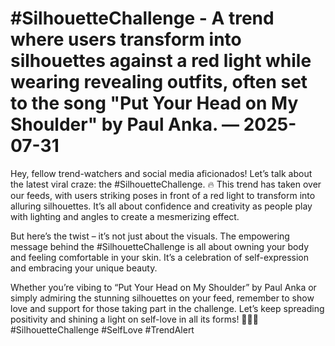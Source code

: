 # #SilhouetteChallenge - A trend where users transform into silhouettes against a red light while wearing revealing outfits, often set to the song "Put Your Head on My Shoulder" by Paul Anka. — 2025-07-31

Hey, fellow trend-watchers and social media aficionados! Let’s talk about the latest viral craze: the #SilhouetteChallenge. 🔥 This trend has taken over our feeds, with users striking poses in front of a red light to transform into alluring silhouettes. It’s all about confidence and creativity as people play with lighting and angles to create a mesmerizing effect.

But here’s the twist – it’s not just about the visuals. The empowering message behind the #SilhouetteChallenge is all about owning your body and feeling comfortable in your skin. It’s a celebration of self-expression and embracing your unique beauty.

Whether you’re vibing to “Put Your Head on My Shoulder” by Paul Anka or simply admiring the stunning silhouettes on your feed, remember to show love and support for those taking part in the challenge. Let’s keep spreading positivity and shining a light on self-love in all its forms! 💃🏽✨ #SilhouetteChallenge #SelfLove #TrendAlert